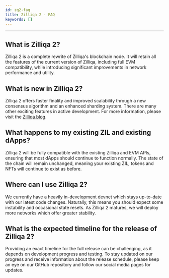 ```yaml
---
id: zq2-faq
title: Zilliqa 2 - FAQ
keywords: []
---
```


---

## What is Zilliqa 2?

Zilliqa 2 is a complete rewrite of Zilliqa's blockchain node.
It will retain all the features of the current version of Zilliqa, including full EVM compatibility, while introducing significant improvements in network performance and utility.

## What is new in Zilliqa 2?

Zilliqa 2 offers faster finality and improved scalability through a new consensus algorithm and an enhanced sharding system.
There are many other exciting features in active development.
For more information, please visit the [Zilliqa blog](https://blog.zilliqa.com/evm-and-the-road-to-zilliqa-2-0-upgrading-network-efficiency/).

## What happens to my existing ZIL and existing dApps?

Zilliqa 2 will be fully compatible with the existing Zilliqa and EVM APIs, ensuring that most dApps should continue to function normally.
The state of the chain will remain unchanged, meaning your existing ZIL, tokens and NFTs will continue to exist as before.

## Where can I use Zilliqa 2?

We currently have a heavily in-development devnet which stays up-to-date with our latest code changes.
Naturally, this means you should expect some instability and occasional state resets.
As Zilliqa 2 matures, we will deploy more networks which offer greater stability.

## What is the expected timeline for the release of Zilliqa 2?

Providing an exact timeline for the full release can be challenging, as it depends on development progress and testing.
To stay updated on our progress and receive information about the release schedule, please keep an eye on our GitHub repository and follow our social media pages for updates.
